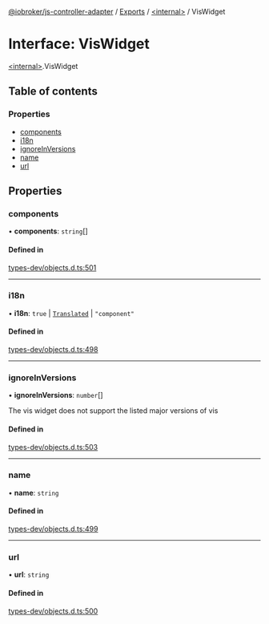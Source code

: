 [@iobroker/js-controller-adapter](../README.md) / [Exports](../modules.md) / [\<internal\>](../modules/internal_.md) / VisWidget

# Interface: VisWidget

[\<internal\>](../modules/internal_.md).VisWidget

## Table of contents

### Properties

- [components](internal_.VisWidget.md#components)
- [i18n](internal_.VisWidget.md#i18n)
- [ignoreInVersions](internal_.VisWidget.md#ignoreinversions)
- [name](internal_.VisWidget.md#name)
- [url](internal_.VisWidget.md#url)

## Properties

### components

• **components**: `string`[]

#### Defined in

[types-dev/objects.d.ts:501](https://github.com/ioBroker/ioBroker.js-controller/blob/30d8305f/packages/types-dev/objects.d.ts#L501)

___

### i18n

• **i18n**: ``true`` \| [`Translated`](../modules/internal_.md#translated) \| ``"component"``

#### Defined in

[types-dev/objects.d.ts:498](https://github.com/ioBroker/ioBroker.js-controller/blob/30d8305f/packages/types-dev/objects.d.ts#L498)

___

### ignoreInVersions

• **ignoreInVersions**: `number`[]

The vis widget does not support the listed major versions of vis

#### Defined in

[types-dev/objects.d.ts:503](https://github.com/ioBroker/ioBroker.js-controller/blob/30d8305f/packages/types-dev/objects.d.ts#L503)

___

### name

• **name**: `string`

#### Defined in

[types-dev/objects.d.ts:499](https://github.com/ioBroker/ioBroker.js-controller/blob/30d8305f/packages/types-dev/objects.d.ts#L499)

___

### url

• **url**: `string`

#### Defined in

[types-dev/objects.d.ts:500](https://github.com/ioBroker/ioBroker.js-controller/blob/30d8305f/packages/types-dev/objects.d.ts#L500)
